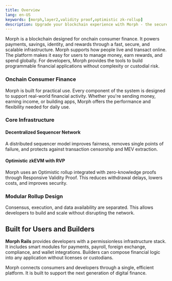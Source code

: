 ```yaml
---
title: Overview
lang: en-US
keywords: [morph,layer2,validity proof,optimistic zk-rollup]
description: Upgrade your blockchain experience with Morph - the secure decentralized, cost0efficient, and high-performing optimistic zk-rollup solution. Try it now!
---
```


Morph is a blockchain designed for onchain consumer finance. It powers payments, savings, identity, and rewards through a fast, secure, and scalable infrastructure.
Morph supports how people live and transact online. The platform makes it easy for users to manage money, earn rewards, and spend globally. For developers, Morph provides the tools to build programmable financial applications without complexity or custodial risk.


### Onchain Consumer Finance

Morph is built for practical use. Every component of the system is designed to support real-world financial activity. Whether you're sending money, earning income, or building apps, Morph offers the performance and flexibility needed for daily use.  

### Core Infrastructure

#### Decentralized Sequencer Network 

A distributed sequencer model improves fairness, removes single points of failure, and protects against transaction censorship and MEV extraction.


#### Optimistic zkEVM with RVP

Morph uses an Optimistic rollup integrated with zero-knowledge proofs through Responsive Validity Proof. This reduces withdrawal delays, lowers costs, and improves security.


### Modular Rollup Design

Consensus, execution, and data availability are separated. This allows developers to build and scale without disrupting the network.


## Built for Users and Builders

**Morph Rails** provides developers with a permissionless infrastructure stack. It includes smart modules for payments, payroll, foreign exchange, compliance, and wallet integrations. Builders can compose financial logic into any application without licenses or custodians.  

Morph connects consumers and developers through a single, efficient platform. It is built to support the next generation of digital finance.


